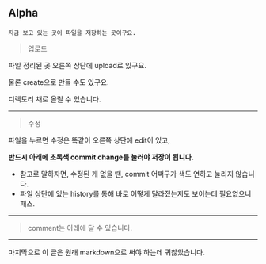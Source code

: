 ## Alpha
```
지금 보고 있는 곳이 파일을 저장하는 곳이구요.
```
> 업로드

파일 정리된 곳 오른쪽 상단에 upload로 있구요.

물론 create으로 만들 수도 있구요.

디렉토리 채로 올릴 수 있습니다.
***
> 수정

파일을 누르면 수정은 똑같이 오른쪽 상단에 edit이 있고,

**반드시 아래에 초록색 commit change를 눌러야 저장이 됩니다.**

- 참고로 말하자면, 수정된 게 없을 땐, commit 어쩌구가 색도 연하고 눌리지 않습니다.
- 파일 상단에 있는 history를 통해 바로 어떻게 달라졌는지도 보이는데 필요없으니 패스.
***
> comment는 아래에 달 수 있습니다.
***
마지막으로 이 글은 원래 markdown으로 써야 하는데 귀찮았습니다.
